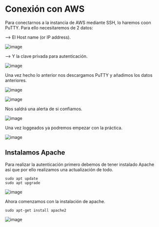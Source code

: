 # Conexión con AWS
Para conectarnos a la instancia de AWS mediante SSH, lo haremos coon PuTTY. Para ello necesitaremos de 2 datos:

--> El Host name (or IP address).

![image](https://github.com/user-attachments/assets/034caed2-c779-4216-8b01-38dc87c825ed)


--> Y la clave privada para autenticación.

![image](https://github.com/user-attachments/assets/ec2b67da-30ed-474c-ba85-50acbed85175)

Una vez hecho lo anterior nos descargamos PuTTY y añadimos los datos anteriores.

![image](https://github.com/user-attachments/assets/c39a50e5-0a43-49ec-a2f9-5a92c56809d4)

![image](https://github.com/user-attachments/assets/3e3e265a-1e76-4d68-bf0b-98d90b09a355)

Nos saldrá una alerta de si confiamos.

![image](https://github.com/user-attachments/assets/b975bfd4-f581-4118-aaad-a6097e0e6cc2)

Una vez loggeados ya podremos empezar con la práctica.

![image](https://github.com/user-attachments/assets/883654bc-8ac6-4c97-920a-41f62954ae2e)

## Instalamos Apache
Para realizar la autenticación primero debemos de tener instalado Apache así que por ello realizamos una actualización de todo.
```
sudo apt update
sudo apt upgrade
```
![image](https://github.com/user-attachments/assets/91f994dd-9f4f-4650-96fe-b701d0831c2f)

Ahora comenzamos con la instalación de apache.
```
sudo apt-get install apache2
```
![image](https://github.com/user-attachments/assets/1cc62131-026a-444a-b5a3-4f03915f9862)
